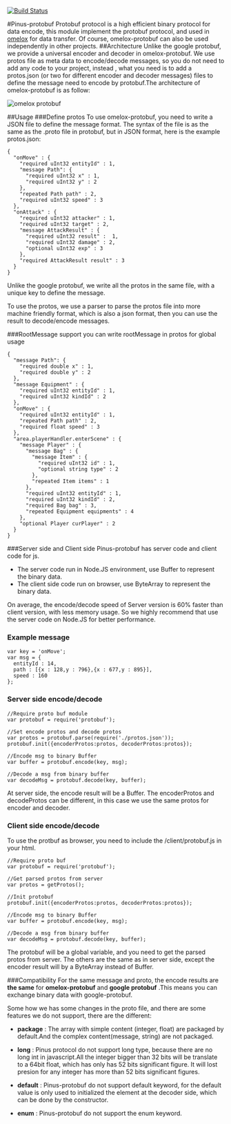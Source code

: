 [![Build Status](https://travis-ci.org/node-omelox/omelox-protobuf.svg?branch=master)](https://travis-ci.org/node-omelox/omelox-protobuf)

#Pinus-protobuf
  Protobuf protocol is a high efficient binary protocol for data encode, this module implement the protobuf protocol, and used in [omelox](https://gitee.com/gamingcity/omelox) for data transfer.
Of course, omelox-protobuf can also be used independently in other projects.
##Architecture
Unlike the google protobuf, we provide a universal encoder and decoder in omelox-protobuf. We use protos file as meta data to encode/decode messages, so you do not need to add any code to your project, instead , what you need is to add a protos.json (or two for different encoder and decoder messages) files to define the message need to encode by protobuf.The architecture of omelox-protobuf is as follow:

![omelox protobuf](http://omelox.netease.com/resource/documentImage/protocol/Protobuf_pinus.png)

##Usage
###Define protos
To use omelox-protobuf, you need to write a JSON file to define the message format. The syntax of the file is as the same as the .proto file in protobuf, but in JSON format, here is the example protos.json:

  ```
  {
    "onMove" : {
      "required uInt32 entityId" : 1,
      "message Path": {
        "required uInt32 x" : 1,
        "required uInt32 y" : 2
      },
      "repeated Path path" : 2,
      "required uInt32 speed" : 3
    },
    "onAttack" : {
      "required uInt32 attacker" : 1,
      "required uInt32 target" : 2,
      "message AttackResult" : {
        "required uInt32 result" :  1,
        "required uInt32 damage" : 2,
        "optional uInt32 exp" : 3
      },
      "required AttackResult result" : 3
    }
  }
  ```

Unlike the google protobuf, we write all the protos in the same file, with a unique key to define the message.

To use the protos, we use a parser to parse the protos file into more machine friendly format, which is also a json format, then you can use the result to decode/encode messages.

###RootMessage support
you can write rootMessage in protos for global usage  
```
{
  "message Path": {
    "required double x" : 1,
    "required double y" : 2
  },
  "message Equipment" : {
    "required uInt32 entityId" : 1,
    "required uInt32 kindId" : 2
  },
  "onMove" : {
    "required uInt32 entityId" : 1,
    "repeated Path path" : 2,
    "required float speed" : 3
  },
  "area.playerHandler.enterScene" : {
    "message Player" : {
      "message Bag" : {
        "message Item" : {
          "required uInt32 id" : 1,
          "optional string type" : 2
        },
        "repeated Item items" : 1
      },
      "required uInt32 entityId" : 1,
      "required uInt32 kindId" : 2,
      "required Bag bag" : 3,
      "repeated Equipment equipments" : 4
    },
    "optional Player curPlayer" : 2
  }
}
```

###Server side and Client side
Pinus-protobuf has server code and client code for js.

- The server code run in Node.JS environment, use Buffer to represent the binary data.
- The client side code run on browser, use ByteArray to represent the binary data.

On average, the encode/decode speed of Server version is 60% faster than client version, with less memory usage. So we  highly recommend that use the server code on Node.JS for better performance.

### Example message

  ```
  var key = 'onMove';
  var msg = {
    entityId : 14,
    path : [{x : 128,y : 796},{x : 677,y : 895}],
    speed : 160
  };

  ```

### Server side encode/decode

  ```
  //Require proto buf module
  var protobuf = require('protobuf');

  //Set encode protos and decode protos
  var protos = protobuf.parse(require('./protos.json'));
  protobuf.init({encoderProtos:protos, decoderProtos:protos});

  //Encode msg to binary Buffer
  var buffer = protobuf.encode(key, msg);

  //Decode a msg from binary buffer
  var decodeMsg = protobuf.decode(key, buffer);

  ```
At server side, the encode result will be a Buffer.
The encoderProtos and decodeProtos can be different, in this case we use the same protos for encoder and decoder.

### Client side encode/decode
To use the protbuf as browser, you need to include the /client/protobuf.js in your html.

  ```
  //Require proto buf
  var protobuf = require('protobuf');

  //Get parsed protos from server
  var protos = getProtos();

  //Init protobuf
  protobuf.init({encoderProtos:protos, decoderProtos:protos});

  //Encode msg to binary Buffer
  var buffer = protobuf.encode(key, msg);

  //Decode a msg from binary buffer
  var decodeMsg = protobuf.decode(key, buffer);

  ```

The protobuf will be a global variable, and you need to get the parsed protos from server.
The others are the same as in server side, except the encoder result will by a ByteArray instead of Buffer.

###Compatibility
For the same message and proto, the encode results are **the same** for **omelox-protobuf** and **google protobuf** .This means you can exchange binary data with google-protobuf.

Some how we has some changes in the proto file, and there are some features we do not support, there are the different:

- **package** : The array with simple content (integer, float) are packaged by default.And the complex content(message, string) are not packaged.

- **long** : Pinus protocol do not support long type, because there are no long int in javascript.All the integer bigger than 32 bits will be translate to a 64bit float, which has only has 52 bits significant figure. It will lost presion for any integer has more than 52 bits significant figures.

- **default** : Pinus-protobuf do not support default keyword, for the default value is only used to initialized the element at the decoder side, which can be done by the constructor.

- **enum** : Pinus-protobuf do not support the enum keyword.
